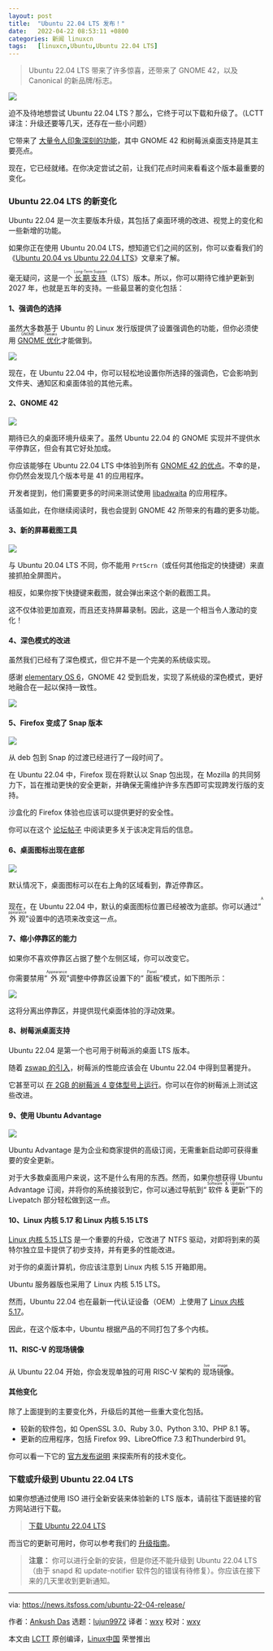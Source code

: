 ```yaml
---
layout: post
title:	"Ubuntu 22.04 LTS 发布！"
date:	2022-04-22 08:53:11 +0800 
categories:	新闻 linuxcn 
tags:	[linuxcn,Ubuntu,Ubuntu 22.04 LTS]
---
```




> 
> Ubuntu 22.04 LTS 带来了许多惊喜，还带来了 GNOME 42，以及 Canonical 的新品牌/标志。
> 
> 
> 


![](/Asserts/Images//attachment/album/202204/22/085312srr5va3j5i5f2g5r.jpg)


迫不及待地想尝试 Ubuntu 22.04 LTS？那么，它终于可以下载和升级了。（LCTT 译注：升级还要等几天，还存在一些小问题）


它带来了 [大量令人印象深刻的功能](https://itsfoss.com/ubuntu-22-04-release-features/)，其中 GNOME 42 和树莓派桌面支持是其主要亮点。


现在，它已经就绪。在你决定尝试之前，让我们花点时间来看看这个版本最重要的变化。


### Ubuntu 22.04 LTS 的新变化


Ubuntu 22.04 是一次主要版本升级，其包括了桌面环境的改进、视觉上的变化和一些新增的功能。


如果你正在使用 Ubuntu 20.04 LTS，想知道它们之间的区别，你可以查看我们的《[Ubuntu 20.04 vs Ubuntu 22.04 LTS](https://itsfoss.com/ubuntu-20-04-vs-22-04/)》文章来了解。


毫无疑问，这是一个 <ruby> <a href="https://itsfoss.com/long-term-support-lts/">  长期支持 </a> <rt>  Long-Term Support </rt></ruby> （LTS）版本。所以，你可以期待它维护更新到 2027 年，也就是五年的支持。一些最显著的变化包括：


#### 1、强调色的选择


虽然大多数基于 Ubuntu 的 Linux 发行版提供了设置强调色的功能，但你必须使用 <ruby> <a href="https://itsfoss.com/gnome-tweak-tool/">  GNOME 优化 </a> <rt>  GNOME Tweaks </rt></ruby> 才能做到。


![](/Asserts/Images//attachment/album/202204/22/085312ftr6tjpxvx50jdwn.jpg)


现在，在 Ubuntu 22.04 中，你可以轻松地设置你所选择的强调色，它会影响到文件夹、通知区和桌面体验的其他元素。


#### 2、GNOME 42


![](/Asserts/Images//attachment/album/202204/22/085312vuro9n9p0qrronqj.jpg)


期待已久的桌面环境升级来了。虽然 Ubuntu 22.04 的 GNOME 实现并不提供水平停靠区，但会有其它好处加成。


你应该能够在 Ubuntu 22.04 LTS 中体验到所有 [GNOME 42 的优点](https://news.itsfoss.com/gnome-42-release/)。不幸的是，你仍然会发现几个版本号是 41 的应用程序。


开发者提到，他们需要更多的时间来测试使用 [libadwaita](https://news.itsfoss.com/gnome-libadwaita-library/) 的应用程序。


话虽如此，在你继续阅读时，我也会提到 GNOME 42 所带来的有趣的更多功能。


#### 3、新的屏幕截图工具


![](/Asserts/Images//attachment/album/202204/22/085312d1887fed8rypjzer.jpg)


与 Ubuntu 20.04 LTS 不同，你不能用 `PrtScrn`（或任何其他指定的快捷键）来直接抓拍全屏图片。


相反，如果你按下快捷键来截图，就会弹出来这个新的截图工具。


这不仅体验更加直观，而且还支持屏幕录制。因此，这是一个相当令人激动的变化！


#### 4、深色模式的改进


虽然我们已经有了深色模式，但它并不是一个完美的系统级实现。


感谢 [elementary OS 6](https://news.itsfoss.com/elementary-os-6-features/)，GNOME 42 受到启发，实现了系统级的深色模式，更好地融合在一起以保持一致性。


![](/Asserts/Images//attachment/album/202204/22/085313weh2zhenl19hlywz.png)


#### 5、Firefox 变成了 Snap 版本


![](/Asserts/Images//attachment/album/202204/22/085313hcijs2m2tmcbmb9s.png)


从 deb 包到 Snap 的过渡已经进行了一段时间了。


在 Ubuntu 22.04 中，Firefox 现在将默认以 Snap 包出现，在 Mozilla 的共同努力下，旨在推动更快的安全更新，并确保无需维护许多东西即可实现跨发行版的支持。


沙盒化的 Firefox 体验也应该可以提供更好的安全性。


你可以在这个 [论坛帖子](https://discourse.ubuntu.com/t/feature-freeze-exception-seeding-the-official-firefox-snap-in-ubuntu-desktop/24210) 中阅读更多关于该决定背后的信息。


#### 6、桌面图标出现在底部


![](/Asserts/Images//attachment/album/202204/22/085313rtptxz6sxptnnslz.jpg)


默认情况下，桌面图标可以在右上角的区域看到，靠近停靠区。


现在，在 Ubuntu 22.04 中，默认的桌面图标位置已经被改为底部。你可以通过“<ruby> 外观 <rt>  Appearance </rt></ruby>”设置中的选项来改变这一点。


#### 7、缩小停靠区的能力


如果你不喜欢停靠区占据了整个左侧区域，你可以改变它。


你需要禁用“<ruby> 外观 <rt>  Appearance </rt></ruby>”调整中停靠区设置下的“<ruby> 面板 <rt>  Panel </rt></ruby>”模式，如下图所示：


![](/Asserts/Images//attachment/album/202204/22/085313k0hoaaabfy07x07j.jpg)


这将分离出停靠区，并提供现代桌面体验的浮动效果。


#### 8、树莓派桌面支持


Ubuntu 22.04 是第一个也可用于树莓派的桌面 LTS 版本。


随着 [zswap 的引入](https://news.itsfoss.com/ubuntu-desktop-raspberry-pi-4/)，树莓派的性能应该会在 Ubuntu 22.04 中得到显著提升。


它甚至可以 [在 2GB 的树莓派 4 变体型号上运行](https://news.itsfoss.com/ubuntu-desktop-raspberry-pi-4/)。你可以在你的树莓派上测试这些改进。


#### 9、使用 Ubuntu Advantage


![](/Asserts/Images//attachment/album/202204/22/085313sgzygi9f0sg7ysh9.jpg)


Ubuntu Advantage 是为企业和商家提供的高级订阅，无需重新启动即可获得重要的安全更新。


对于大多数桌面用户来说，这不是什么有用的东西。然而，如果你想获得 Ubuntu Advantage 订阅，并将你的系统接驳到它，你可以通过导航到“<ruby> 软件 &amp; 更新 <rt>  Software &amp; Updates </rt></ruby>”下的 Livepatch 部分轻松做到这一点。


#### 10、Linux 内核 5.17 和 Linux 内核 5.15 LTS


[Linux 内核 5.15 LTS](https://news.itsfoss.com/linux-kernel-5-15-release/) 是一个重要的升级，它改进了 NTFS 驱动，对即将到来的英特尔独立显卡提供了初步支持，并有更多的性能改进。


对于你的桌面计算机，你应该注意到 Linux 内核 5.15 开箱即用。


Ubuntu 服务器版也采用了 Linux 内核 5.15 LTS。


然而，Ubuntu 22.04 也在最新一代认证设备（OEM）上使用了 [Linux 内核 5.17](https://news.itsfoss.com/linux-kernel-5-17-release/)。


因此，在这个版本中，Ubuntu 根据产品的不同打包了多个内核。


#### 11、RISC-V 的现场镜像


从 Ubuntu 22.04 开始，你会发现单独的可用 RISC-V 架构的<ruby> 现场镜像 <rt>  live image </rt></ruby>。


#### 其他变化


除了上面提到的主要变化外，升级后的其他一些重大变化包括。


* 较新的软件包，如 OpenSSL 3.0、Ruby 3.0、Python 3.10、PHP 8.1 等。
* 更新的应用程序，包括 Firefox 99、LibreOffice 7.3 和Thunderbird 91。


你可以看一下它的 [官方发布说明](https://discourse.ubuntu.com/t/jammy-jellyfish-release-notes/24668) 来探索所有的技术变化。


### 下载或升级到 Ubuntu 22.04 LTS


如果你想通过使用 ISO 进行全新安装来体验新的 LTS 版本，请前往下面链接的官方网站进行下载。



> 
> [下载 Ubuntu 22.04 LTS](https://ubuntu.com/download/desktop)
> 
> 
> 


而当它的更新可用时，你可以参考我们的 [升级指南](https://itsfoss.com/upgrade-ubuntu-version/)。



> 
> **注意：** 你可以进行全新的安装，但是你还不能升级到 Ubuntu 22.04 LTS（由于 snapd 和 update-notifier 软件包的错误有待修复）。你应该在接下来的几天里收到更新通知。
> 
> 
> 




---


via: <https://news.itsfoss.com/ubuntu-22-04-release/>


作者：[Ankush Das](https://news.itsfoss.com/author/ankush/) 选题：[lujun9972](https://github.com/lujun9972) 译者：[wxy](https://github.com/wxy) 校对：[wxy](https://github.com/wxy)


本文由 [LCTT](https://github.com/LCTT/TranslateProject) 原创编译，[Linux中国](https://linux.cn/) 荣誉推出
